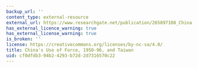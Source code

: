 ```yaml
---
backup_url: ''
content_type: external-resource
external_url: https://www.researchgate.net/publication/265897108_China's_Use_of_Force_1950-96_and_Taiwan
has_external_licence_warning: true
has_external_license_warning: true
is_broken: ''
license: https://creativecommons.org/licenses/by-nc-sa/4.0/
title: China's Use of Force, 1950-96, and Taiwan
uid: cf0dfdb3-94b2-4293-b72d-2d7316570c22
---
```

